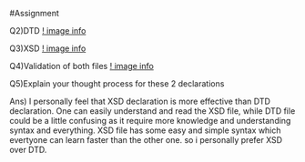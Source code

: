 #Assignment

Q2)DTD
[! image info](../module-03/assignments/Dtd.PNG)

Q3)XSD
[! image info](../module-03/assignments/xsd.PNG)

Q4)Validation of both files
[! image info](../module-03/assignments/validation.PNG)

Q5)Explain your thought process for these 2 declarations

Ans)
I personally feel that XSD declaration is more effective than DTD declaration.
One can easily understand and read the XSD file, while DTD file could be a little confusing as it require more knowledge and understanding syntax and everything.
XSD file has some easy and simple syntax which evertyone can learn faster than the other one.
so i personally prefer XSD over DTD.
